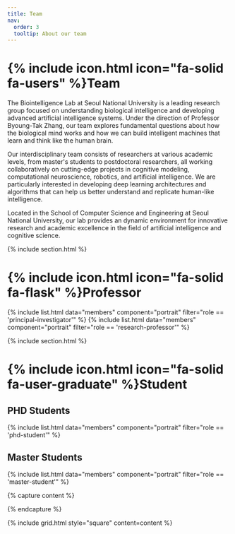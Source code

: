 ```yaml
---
title: Team
nav:
  order: 3
  tooltip: About our team
---
```


# {% include icon.html icon="fa-solid fa-users" %}Team

The Biointelligence Lab at Seoul National University is a leading research group focused on understanding biological intelligence and developing advanced artificial intelligence systems. Under the direction of Professor Byoung-Tak Zhang, our team explores fundamental questions about how the biological mind works and how we can build intelligent machines that learn and think like the human brain.

Our interdisciplinary team consists of researchers at various academic levels, from master's students to postdoctoral researchers, all working collaboratively on cutting-edge projects in cognitive modeling, computational neuroscience, robotics, and artificial intelligence. We are particularly interested in developing deep learning architectures and algorithms that can help us better understand and replicate human-like intelligence.

Located in the School of Computer Science and Engineering at Seoul National University, our lab provides an dynamic environment for innovative research and academic excellence in the field of artificial intelligence and cognitive science.

{% include section.html %}

# {% include icon.html icon="fa-solid fa-flask" %}Professor
{% include list.html data="members" component="portrait" filter="role == 'principal-investigator'" %}
{% include list.html data="members" component="portrait" filter="role == 'research-professor'" %}

{% include section.html %}
# {% include icon.html icon="fa-solid fa-user-graduate" %}Student
## PHD Students
{% include list.html data="members" component="portrait" filter="role == 'phd-student'" %}

## Master Students
{% include list.html data="members" component="portrait" filter="role == 'master-student'" %}

<!-- ## Undergraduate Students
{% include list.html data="members" component="portrait" filter="role == 'undergrad'" %} -->

<!-- {% include list.html data="members" component="portrait" filter="role == 'phd'" %} -->
<!-- {% include list.html data="members" component="portrait" filter="role == 'master'" %} -->


{% capture content %}

{% endcapture %}

{% include grid.html style="square" content=content %}
